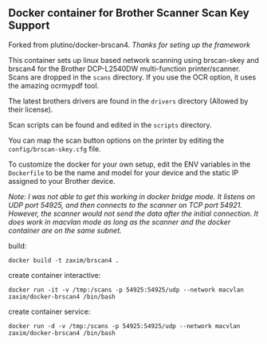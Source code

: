 ## Docker container for Brother Scanner Scan Key Support

Forked from plutino/docker-brscan4. *Thanks for seting up the framework*

This container sets up linux based network scanning using brscan-skey and brscan4 for the Brother DCP-L2540DW multi-function printer/scanner. Scans are dropped in the `scans` directory. If you use the OCR option, it uses the amazing ocrmypdf tool.

The latest brothers drivers  are found in the `drivers` directory (Allowed by their license).

Scan scripts can be found and edited in the `scripts` directory.

You can map the scan button options on the printer by editing the `config/brscan-skey.cfg` file.

To customize the docker for your own setup, edit the ENV variables in the `Dockerfile` to be the name and model for your device and the static IP assigned to your Brother device.

*Note: I was not able to get this working in docker bridge mode. It listens on UDP port 54925, and then connects to the scanner on TCP port 54921. However, the scanner would not send the data after the initial connection. It does work in macvlan mode as long as the scanner and the docker container are on the same subnet.*

build: 

    docker build -t zaxim/brscan4 .

create container interactive:

    docker run -it -v /tmp:/scans -p 54925:54925/udp --network macvlan zaxim/docker-brscan4 /bin/bash

create container service:

    docker run -d -v /tmp:/scans -p 54925:54925/udp --network macvlan zaxim/docker-brscan4 /bin/bash

